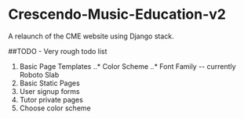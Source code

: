 # Crescendo-Music-Education-v2
A relaunch of the CME website using Django stack.

##TODO - Very rough todo list
1. Basic Page Templates
    ..* Color Scheme
    ..* Font Family -- currently Roboto Slab
2. Basic Static Pages
3. User signup forms
4. Tutor private pages
5. Choose color scheme
